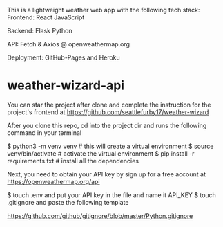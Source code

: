 This is a lightweight weather web app with the following tech stack:
Frontend: React JavaScript

Backend: Flask Python

API: Fetch & Axios @ openweathermap.org

Deployment: GitHub-Pages and Heroku

# weather-wizard-api
You can star the project after clone and complete the instruction for the project's frontend at 
https://github.com/seattlefurby17/weather-wizard

After you clone this repo, cd into the project dir and runs the following command in your terminal

$ python3 -m venv venv # this will create a virtual environment
$ source venv/bin/activate # activate the virtual environment
$ pip install -r requirements.txt # install all the dependencies

Next, you need to obtain your API key by sign up for a free account at https://openweathermap.org/api

$ touch .env and put your API key in the file and name it API_KEY
$ touch .gitignore and paste the following template 

https://github.com/github/gitignore/blob/master/Python.gitignore


